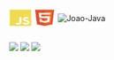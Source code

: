 <div style="display: inline_block"><br>
  <img align="center" alt="Joao-Js" height="30" width="40" src="https://raw.githubusercontent.com/devicons/devicon/master/icons/javascript/javascript-plain.svg">
  <img align="center" alt="Joao-HTML" height="30" width="40" src="https://raw.githubusercontent.com/devicons/devicon/master/icons/html5/html5-original.svg">
  <img align="center" alt="Joao-Java" height="30" width="40" src="https://mlohrktvfr9b.i.optimole.com/cb:5Boq.164d9/w:auto/h:auto/q:75/f:avif/https://www.nerdstickers.com.br/wp-content/uploads/2022/10/products-26-Java.png">

</div>
  
  ##
 
<div> 
  <a href = "https://www.instagram.com/_johnsc/" target="_blank"> <img src="https://img.shields.io/badge/-Instagram-%23E4405F?style=for-the-badge&logo=instagram&logoColor=white" target="_blank"></a>
  <a href = "john.silva3c@gmail.com"> <img src="https://img.shields.io/badge/-Gmail-%23333?style=for-the-badge&logo=gmail&logoColor=white" target="_blank"></a>
  <a href = "https://www.linkedin.com/in/jo%C3%A3o-ant%C3%B4nio-da-silva-a48712280/" target="_blank"> <img src="https://img.shields.io/badge/-LinkedIn-%230077B5?style=for-the-badge&logo=linkedin&logoColor=white" target="_blank"></a> 
</div>
